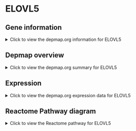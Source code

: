 <h1>ELOVL5</h1>

<h2>Gene information</h2>
<details>
  <summary>Click to view the depmap.org information for ELOVL5</summary>
  <p><a href="https://depmap.org/portal/gene/ELOVL5?tab=about" target="_BLANK">Open page in a new tab...</a></p>
  <iframe src="https://depmap.org/portal/gene/ELOVL5?tab=about" style="border:none;width:100%;height:800px"></iframe>
</details>

<h2>Depmap overview</h2>
<details>
  <summary>Click to view the depmap.org summary for ELOVL5</summary>
  <p><a href="https://depmap.org/portal/gene/ELOVL5?tab=overview" target="_BLANK">Open page in a new tab...</a></p>
  <iframe src="https://depmap.org/portal/gene/ELOVL5?tab=overview" style="border:none;width:100%;height:800px"></iframe>
</details>

<h2>Expression</h2>
<details>
  <summary>Click to view the depmap.org expression data for ELOVL5</summary>
  <p><a href="https://depmap.org/portal/gene/ELOVL5?tab=characterization" target="_BLANK">Open page in a new tab...</a></p>
  <iframe src="https://depmap.org/portal/gene/ELOVL5?tab=characterization" style="border:none;width:100%;height:800px"></iframe>
</details>



<h2>Reactome Pathway diagram</h2>
<details>
  <summary>Click to view the Reactome pathway for ELOVL5</summary>
  <p><a href="https://reactome.org/PathwayBrowser/#/R-HSA-75876" target="_BLANK">Open page in a new tab...</a></p>
  <p>Synthesis of very long-chain fatty acyl-CoAs</p>
<iframe src="https://reactome.org/PathwayBrowser/#/R-HSA-75876" style="border:none;width:100%;height:800px"></iframe>
</details>



